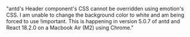 "antd's Header component's CSS cannot be overridden using emotion's CSS. I am unable to change the background color to white and am being forced to use !important. This is happening in version 5.0.7 of antd and React 18.2.0 on a Macbook Air (M2) using Chrome."
